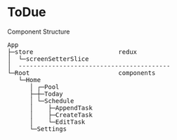 # ToDue

<h>Component Structure</h>
<pre>
App
├─store                       redux
│  └─screenSetterSlice
│  -----------------------------------------
└─Root                        components
   └─Home
      │ ┌─Pool
      ├─┼─Today
      │ └─Schedule
      │    ├─AppendTask
      │    ├─CreateTask
      │    └─EditTask
      └─Settings
</pre>
